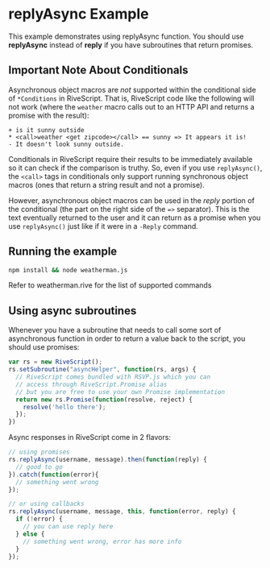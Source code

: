 # replyAsync Example

This example demonstrates using replyAsync function. You should use
**replyAsync** instead of **reply** if you have subroutines that return
promises.

## Important Note About Conditionals

Asynchronous object macros are *not* supported within the conditional side of
`*Conditions` in RiveScript. That is, RiveScript code like the following will
not work (where the `weather` macro calls out to an HTTP API and returns a
promise with the result):

```rivescript
+ is it sunny outside
* <call>weather <get zipcode></call> == sunny => It appears it is!
- It doesn't look sunny outside.
```

Conditionals in RiveScript require their results to be immediately available
so it can check if the comparison is truthy. So, even if you use `replyAsync()`,
the `<call>` tags in conditionals only support running synchronous object
macros (ones that return a string result and not a promise).

However, asynchronous object macros can be used in the *reply* portion of the
conditional (the part on the right side of the `=>` separator). This is the
text eventually returned to the user and it can return as a promise when you use
`replyAsync()` just like if it were in a `-Reply` command.

## Running the example

```bash
npm install && node weatherman.js
```

Refer to weatherman.rive for the list of supported commands

## Using async subroutines

Whenever you have a subroutine that needs to call some sort of asynchronous
function in order to return a value back to the script, you should use promises:

```javascript
var rs = new RiveScript();
rs.setSubroutine("asyncHelper", function(rs, args) {
  // RiveScript comes bundled with RSVP.js which you can
  // access through RiveScript.Promise alias
  // but you are free to use your own Promise implementation
  return new rs.Promise(function(resolve, reject) {
    resolve('hello there');
  });
})
```

Async responses in RiveScript come in 2 flavors:

```javascript
// using promises
rs.replyAsync(username, message).then(function(reply) {
  // good to go
}).catch(function(error){
  // something went wrong
});

// or using callbacks
rs.replyAsync(username, message, this, function(error, reply) {
  if (!error) {
    // you can use reply here
  } else {
    // something went wrong, error has more info
  }
});
```
